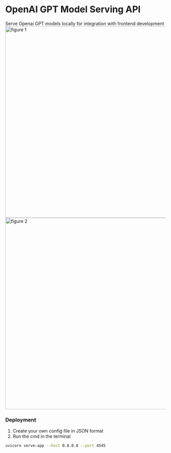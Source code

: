 # OpenAI GPT Model Serving API

Serve Openai GPT models locally for integration with frontend development
<img width="600" alt="figure 1" src="https://github.com/biomchen/openai-gpt-serving-api/assets/45435029/dfa94baa-ee55-4c8a-98ca-2b8fe93cd4bf">
<img width="600" alt="figure 2" src="https://github.com/biomchen/openai-gpt-serving-api/assets/45435029/d53f80bb-8688-4d0e-9a43-db1af14a2364">

### Deployment
1. Create your own config file in JSON format
2. Run the cmd in the terminal
```sh
uvicorn serve:app --host 0.0.0.0 --port 4545
```
